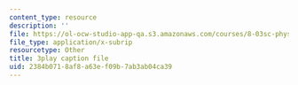 ```yaml
---
content_type: resource
description: ''
file: https://ol-ocw-studio-app-qa.s3.amazonaws.com/courses/8-03sc-physics-iii-vibrations-and-waves-fall-2016/2384b0718af8a63ef09b7ab3ab04ca39_FY6iXM9X5Fo.srt
file_type: application/x-subrip
resourcetype: Other
title: 3play caption file
uid: 2384b071-8af8-a63e-f09b-7ab3ab04ca39
---
```

